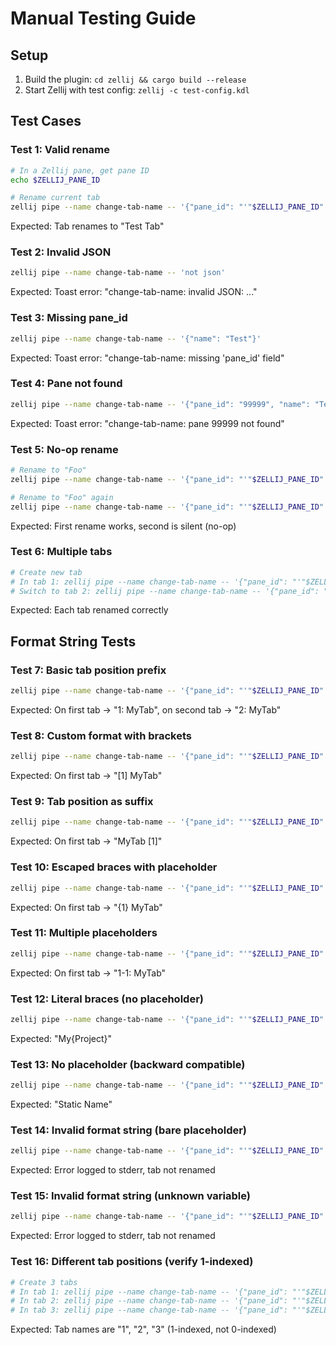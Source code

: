 # Manual Testing Guide

## Setup

1. Build the plugin: `cd zellij && cargo build --release`
2. Start Zellij with test config: `zellij -c test-config.kdl`

## Test Cases

### Test 1: Valid rename
```bash
# In a Zellij pane, get pane ID
echo $ZELLIJ_PANE_ID

# Rename current tab
zellij pipe --name change-tab-name -- '{"pane_id": "'"$ZELLIJ_PANE_ID"'", "name": "Test Tab"}'
```
Expected: Tab renames to "Test Tab"

### Test 2: Invalid JSON
```bash
zellij pipe --name change-tab-name -- 'not json'
```
Expected: Toast error: "change-tab-name: invalid JSON: ..."

### Test 3: Missing pane_id
```bash
zellij pipe --name change-tab-name -- '{"name": "Test"}'
```
Expected: Toast error: "change-tab-name: missing 'pane_id' field"

### Test 4: Pane not found
```bash
zellij pipe --name change-tab-name -- '{"pane_id": "99999", "name": "Test"}'
```
Expected: Toast error: "change-tab-name: pane 99999 not found"

### Test 5: No-op rename
```bash
# Rename to "Foo"
zellij pipe --name change-tab-name -- '{"pane_id": "'"$ZELLIJ_PANE_ID"'", "name": "Foo"}'

# Rename to "Foo" again
zellij pipe --name change-tab-name -- '{"pane_id": "'"$ZELLIJ_PANE_ID"'", "name": "Foo"}'
```
Expected: First rename works, second is silent (no-op)

### Test 6: Multiple tabs
```bash
# Create new tab
# In tab 1: zellij pipe --name change-tab-name -- '{"pane_id": "'"$ZELLIJ_PANE_ID"'", "name": "Tab 1"}'
# Switch to tab 2: zellij pipe --name change-tab-name -- '{"pane_id": "'"$ZELLIJ_PANE_ID"'", "name": "Tab 2"}'
```
Expected: Each tab renamed correctly

## Format String Tests

### Test 7: Basic tab position prefix
```bash
zellij pipe --name change-tab-name -- '{"pane_id": "'"$ZELLIJ_PANE_ID"'", "name": "{tab_position}: MyTab"}'
```
Expected: On first tab → "1: MyTab", on second tab → "2: MyTab"

### Test 8: Custom format with brackets
```bash
zellij pipe --name change-tab-name -- '{"pane_id": "'"$ZELLIJ_PANE_ID"'", "name": "[{tab_position}] MyTab"}'
```
Expected: On first tab → "[1] MyTab"

### Test 9: Tab position as suffix
```bash
zellij pipe --name change-tab-name -- '{"pane_id": "'"$ZELLIJ_PANE_ID"'", "name": "MyTab [{tab_position}]"}'
```
Expected: On first tab → "MyTab [1]"

### Test 10: Escaped braces with placeholder
```bash
zellij pipe --name change-tab-name -- '{"pane_id": "'"$ZELLIJ_PANE_ID"'", "name": "{{{tab_position}}} MyTab"}'
```
Expected: On first tab → "{1} MyTab"

### Test 11: Multiple placeholders
```bash
zellij pipe --name change-tab-name -- '{"pane_id": "'"$ZELLIJ_PANE_ID"'", "name": "{tab_position}-{tab_position}: MyTab"}'
```
Expected: On first tab → "1-1: MyTab"

### Test 12: Literal braces (no placeholder)
```bash
zellij pipe --name change-tab-name -- '{"pane_id": "'"$ZELLIJ_PANE_ID"'", "name": "My{{Project}}"}'
```
Expected: "My{Project}"

### Test 13: No placeholder (backward compatible)
```bash
zellij pipe --name change-tab-name -- '{"pane_id": "'"$ZELLIJ_PANE_ID"'", "name": "Static Name"}'
```
Expected: "Static Name"

### Test 14: Invalid format string (bare placeholder)
```bash
zellij pipe --name change-tab-name -- '{"pane_id": "'"$ZELLIJ_PANE_ID"'", "name": "{}"}'
```
Expected: Error logged to stderr, tab not renamed

### Test 15: Invalid format string (unknown variable)
```bash
zellij pipe --name change-tab-name -- '{"pane_id": "'"$ZELLIJ_PANE_ID"'", "name": "{unknown}"}'
```
Expected: Error logged to stderr, tab not renamed

### Test 16: Different tab positions (verify 1-indexed)
```bash
# Create 3 tabs
# In tab 1: zellij pipe --name change-tab-name -- '{"pane_id": "'"$ZELLIJ_PANE_ID"'", "name": "{tab_position}"}'
# In tab 2: zellij pipe --name change-tab-name -- '{"pane_id": "'"$ZELLIJ_PANE_ID"'", "name": "{tab_position}"}'
# In tab 3: zellij pipe --name change-tab-name -- '{"pane_id": "'"$ZELLIJ_PANE_ID"'", "name": "{tab_position}"}'
```
Expected: Tab names are "1", "2", "3" (1-indexed, not 0-indexed)
